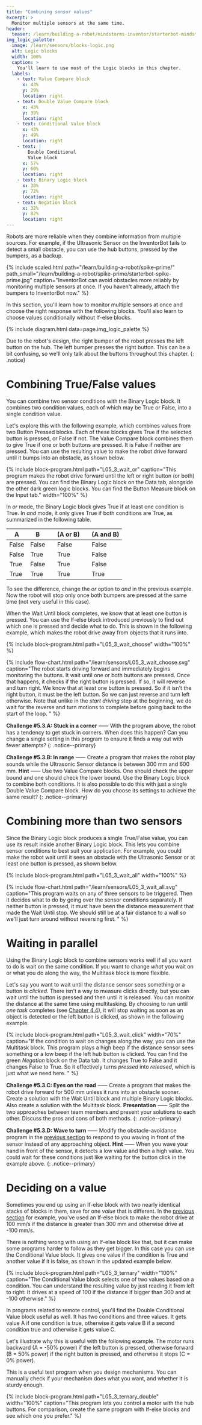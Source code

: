 ```yaml
---
title: "Combining sensor values"
excerpt: >
  Monitor multiple sensors at the same time.
header:
  teaser: /learn/building-a-robot/mindstorms-inventor/starterbot-mindstorms-inventor.jpg
img_logic_palette:
  image: /learn/sensors/blocks-logic.png
  alt: Logic blocks
  width: 100%
  caption: >
    You'll learn to use most of the Logic blocks in this chapter.
  labels:
    - text: Value Compare block
      x: 43%
      y: 29%
      location: right
    - text: Double Value Compare block
      x: 43%
      y: 39%
      location: right
    - text: Conditional Value block
      x: 43%
      y: 49%
      location: right
    - text: |
        Double Conditional
        Value block
      x: 57%
      y: 60%
      location: right
    - text: Binary Logic block
      x: 38%
      y: 72%
      location: right
    - text: Negation block
      x: 32%
      y: 82%
      location: right
---
```


Robots are more reliable when they combine information from multiple sources.
For example, if the Ultrasonic Sensor on the InventorBot fails to detect a
small obstacle, you can use the hub buttons, pressed by the bumpers, as a backup.

{% include scaled.html
  path="/learn/building-a-robot/spike-prime/"
  path_small="/learn/building-a-robot/spike-prime/starterbot-spike-prime.jpg"
  caption="InventorBot can avoid obstacles more reliably by monitoring multiple
  sensors at once. If you haven't already, attach the bumpers to InventorBot now."
%}

In this section, you'll learn how to monitor multiple sensors at once and
choose the right response with the following blocks. You'll also learn to
choose values conditionally without If-else blocks.

{% include diagram.html data=page.img_logic_palette %}

Due to the robot's design, the right bumper of the robot presses the left
button on the hub. The left bumper presses the right button. This can be a bit
confusing, so we'll only talk about the buttons throughout this chapter.
{: .notice}

# Combining True/False values

You can combine two sensor conditions with the Binary Logic block.
It combines two condition values, each of which may be True or False, into a
single condition value.

Let's explore this with the following example, which combines values from two
Button Pressed blocks. Each of these blocks gives True if the selected button
is pressed, or False if not. The Value Compare block combines them to give True
if one or both buttons are pressed. It is False if neither are pressed. You can
use the resulting value to make the robot drive forward until it bumps into an
obstacle, as shown below.

{% include block-program.html
path="L05_3_wait_or"
caption="This program makes the robot drive forward until the left or right
button (or both) are pressed. You can find the Binary Logic block on the
Data tab, alongside the other dark green logic blocks. You can find the Button
Measure block on the Input tab."
width="100%"
%}

In _or_ mode, the Binary Logic block gives True if at least one condition is True. In _and_
mode, it only gives True if both conditions are True, as summarized in the following table.


| A     | B     |   | (A or B) |   | (A and B) |
|-------|-------|---|----------|---|-----------|
| False | False |   | False    |   | False     |
| False | True  |   | True     |   | False     |
| True  | False |   | True     |   | False     |
| True  | True  |   | True     |   | True      |

To see the difference, change the _or_ option to _and_ in the previous example.
Now the robot will stop only once both bumpers are pressed at the same time
(not very useful in this case).

When the Wait Until block completes, we know that at least one button is pressed.
You can use the If-else block introduced previously to find out which one is
pressed and decide what to do. This is shown in the following example, which
makes the robot drive away from objects that it runs into.

{% include block-program.html
path="L05_3_wait_choose"
width="100%"
%}

{% include flow-chart.html path="/learn/sensors/L05_3_wait_choose.svg"
caption="The robot starts driving forward and immediately begins monitoring the
buttons. It wait until one or both buttons are pressed. Once that happens, it
checks if the right button is pressed. If so, it will reverse and turn right.
We know that at least one button is pressed. So if it isn't the right button,
it must be the left button. So we can just reverse and turn left otherwise.
Note that unlike in the <i>start driving</i> step at the beginning, we do wait
for the reverse and turn motions to complete before going back to the start of
the loop. " %}


**Challenge #5.3.A: Stuck in a corner** ⸺ With the program above, the robot
has a tendency to get stuck in corners. When does this happen? Can you change
a single setting in this program to ensure it finds a way out with fewer attempts?
{: .notice--primary}

**Challenge #5.3.B: In range** ⸺ Create a program that makes the robot play
sounds while the Ultrasonic Sensor distance is between 300 mm and 600 mm.
**Hint** ⸺ Use two Value Compare blocks. One should check the upper bound and
one should check the lower bound. Use the Binary Logic block to combine both
conditions. It is also possible to do this with just a single Double Value
Compare block. How do you choose its settings to achieve the same result?
{: .notice--primary}

# Combining more than two sensors

Since the Binary Logic block produces a single True/False value, you can use
its result inside another Binary Logic block. This lets you combine sensor
conditions to best suit your application. For example, you could make the robot
wait until it sees an obstacle with the Ultrasonic Sensor or at least one
button is pressed, as shown below.

{% include block-program.html
path="L05_3_wait_all"
width="100%"
%}

{% include flow-chart.html path="/learn/sensors/L05_3_wait_all.svg"
caption="This program waits on any of three sensors to be triggered. Then it
decides what to do by going over the sensor conditions separately. If neither
button is pressed, it must have been the distance measurement that made the
Wait Until stop. We should still be at a fair distance to a wall so we'll just
turn around without reversing first. " %}

# Waiting in parallel

Using the Binary Logic block to combine sensors works well if all you want
to do is wait on the same condition. If you want to change _what_
you wait on or what you do along the way, the Multitask block is more
flexible.

Let's say you want to wait until the distance sensor sees something
or a button is _clicked_. There isn't a way to measure clicks directly,
but you can wait until the button is pressed and then until it is released.
You can monitor the distance at the same time using multitasking.
By choosing to run until _one task_ completes (see
[Chapter&nbsp;4.4](/learn/flow-basics/advanced-multitasking/)), it will stop
waiting as soon as an object is detected or the left button is clicked, as shown
in the following example.

{% include block-program.html path="L05_3_wait_click" width="70%" caption="If
the condition to wait on changes along the way, you can use the Multitask
block. This program plays a high beep if the distance sensor sees something
or a low beep if the left hub button is clicked. 
You can find the green <i>Negation</i> block on the Data tab. It changes True to
False and it changes False to True. So it effectively turns <i>pressed</i> into
<i>released</i>, which is just what we need here. " %}

**Challenge #5.3.C: Eyes on the road** ⸺ Create a program that makes the robot
drive forward for 500 mm unless it runs into an obstacle sooner. Create a solution
with the Wait Until block and multiple Binary Logic blocks. Also create a
solution with the Multitask block. **Presentation** ⸺ Split the two approaches
between team members and present your solutions to each other. Discuss the pros
and cons of both methods.
{: .notice--primary}

**Challenge #5.3.D: Wave to turn** ⸺ Modify the obstacle-avoidance program
in the [previous section](#combining-more-than-two-sensors) to respond to you
waving in front of the sensor instead of any approaching object. **Hint** ⸺ 
When you wave your hand in front of the sensor, it detects a low value and then
a high value. You could wait for these conditions just like waiting for the
button click in the example above.
{: .notice--primary}


# Deciding on a value

Sometimes you end up using an If-else block with two nearly
identical stacks of blocks in them, save for one _value_ that is different.
In the [previous section](/learn/sensors/responding-sensor-values/#using-the-if-else-block) for example,
you've used an If-else block to make the robot drive at 100 mm/s
if the distance is greater than 300 mm and otherwise drive at -100 mm/s.

There is nothing wrong with using an If-else block like that, but it can make
some programs harder to follow as they get bigger. In this case you can use the
Conditional Value block. It gives one value if the condition is True and
another value if it is false, as shown in the updated example below.

{% include block-program.html path="L05_3_ternary" width="100%" caption="The
Conditional Value block selects one of two values based on a condition. You can understand
the resulting value by just reading it from left to right: It drives at a speed
of 100 if the distance if bigger than 300 and at -100 otherwise." %}

In programs related to remote control, you'll find the Double Conditional Value block
useful as well. It has two conditions and three values. It gets value A if one condition is true,
otherwise it gets value B if a second condition true and otherwise it gets value C. 

Let's illustrate why this is useful with the following example. The motor runs
backward (A = -50% power) if the left button is pressed, otherwise forward (B = 50%
power) if the right button is pressed, and otherwise it stops (C = 0% power).

This is a useful test program when you design mechanisms. You can manually
check if your mechanism does what you want, and whether it is sturdy enough.

{% include block-program.html path="L05_3_ternary_double" width="100%"
caption="This program lets you control a motor with the hub buttons. For
comparison, create the same program with If-else blocks and see which one you
prefer." %}



